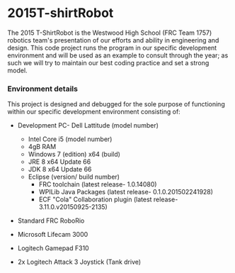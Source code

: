 # 2015T-shirtRobot
The 2015 T-ShirtRobot is the Westwood High School (FRC Team 1757) robotics team's presentation of our efforts and ability in engineering and design. 
This code project runs the program in our specific development environment and will be used as an example to consult through the year; as such we will try to maintain our best coding practice and set a strong model.

### Environment details
This project is designed and debugged for the sole purpose of functioning within our specific development environment consisting of:
  - Development PC- Dell Lattitude (model number)
    - Intel Core i5 (model number)
    - 4gB RAM
    - Windows 7 (edition) x64 (build)
    - JRE 8 x64 Update 66
    - JDK 8 x64 Update 66
    - Eclipse (version/ build number)
      - FRC toolchain (latest release- 1.0.14080)
      - WPILib Java Packages (latest release- 0.1.0.201502241928)
      - ECF "Cola" Collaboration plugin (latest release- 3.11.0.v20150925-2135)

- Standard FRC RoboRio
- Microsoft Lifecam 3000
- Logitech Gamepad F310
- 2x Logitech Attack 3 Joystick (Tank drive)

